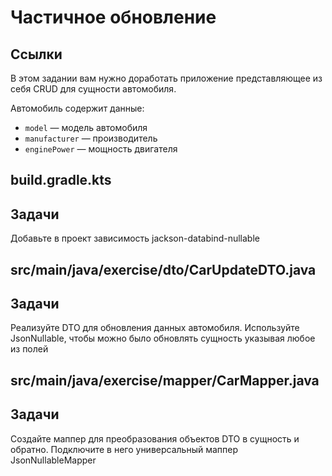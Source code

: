 # Частичное обновление

## Ссылки

В этом задании вам нужно доработать приложение представляющее из себя CRUD для сущности автомобиля.

Автомобиль содержит данные:

* `model` — модель автомобиля
* `manufacturer` — производитель
* `enginePower` — мощность двигателя

## build.gradle.kts

## Задачи

Добавьте в проект зависимость jackson-databind-nullable

## src/main/java/exercise/dto/CarUpdateDTO.java

## Задачи

Реализуйте DTO для обновления данных автомобиля. Используйте JsonNullable, чтобы можно было обновлять сущность указывая любое из полей

## src/main/java/exercise/mapper/CarMapper.java

## Задачи

Создайте маппер для преобразования объектов DTO в сущность и обратно. Подключите в него универсальный маппер JsonNullableMapper
